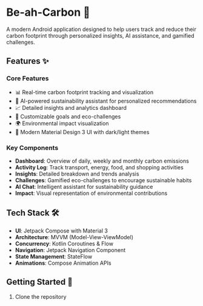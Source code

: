 # Be-ah-Carbon 🌱

A modern Android application designed to help users track and reduce their carbon footprint through personalized insights, AI assistance, and gamified challenges.

## Features ✨

### Core Features
- 📊 Real-time carbon footprint tracking and visualization
- 🤖 AI-powered sustainability assistant for personalized recommendations
- 📈 Detailed insights and analytics dashboard
- 🎯 Customizable goals and eco-challenges
- 🌍 Environmental impact visualization
- 📱 Modern Material Design 3 UI with dark/light themes

### Key Components
- **Dashboard**: Overview of daily, weekly and monthly carbon emissions
- **Activity Log**: Track transport, energy, food, and shopping activities
- **Insights**: Detailed breakdown and trends analysis
- **Challenges**: Gamified eco-challenges to encourage sustainable habits
- **AI Chat**: Intelligent assistant for sustainability guidance
- **Impact**: Visual representation of environmental contributions

## Tech Stack 🛠

- **UI**: Jetpack Compose with Material 3
- **Architecture**: MVVM (Model-View-ViewModel)
- **Concurrency**: Kotlin Coroutines & Flow
- **Navigation**: Jetpack Navigation Component
- **State Management**: StateFlow
- **Animations**: Compose Animation APIs



## Getting Started 🚀

1. Clone the repository
